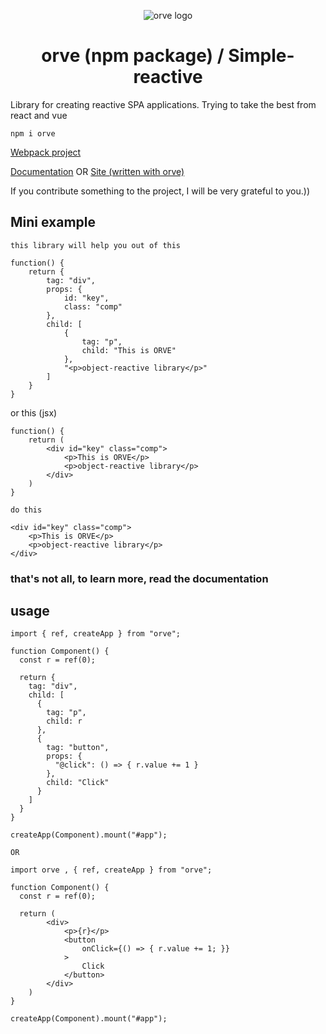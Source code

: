 <p align="center"><img src="https://i.ibb.co/5cYvr0k/logo.png" alt="orve logo"></p>
<h1 align="center">orve (npm package) / Simple-reactive</h1>

Library for creating reactive SPA applications. Trying to take the best from react and vue

```
npm i orve
```

<a target="_blank" href="https://github.com/Destrokhen-main/simple-reactive-cli" target="_blank">Webpack project</a>

<a target="_blank" href="https://github.com/Destrokhen-main/orve-doc" target="_blank">Documentation</a> OR <a href="https://destrokhen-main.github.io" target="_blank">Site (written with orve)</a>

If you contribute something to the project, I will be very grateful to you.))

## Mini example

`this library will help you out of this`

```
function() {
    return {
        tag: "div",
        props: {
            id: "key",
            class: "comp"
        },
        child: [
            {
                tag: "p",
                child: "This is ORVE"
            },
            "<p>object-reactive library</p>"
        ]
    }
}
```

or this (jsx)
```
function() {
    return (
        <div id="key" class="comp">
            <p>This is ORVE</p>
            <p>object-reactive library</p>
        </div>
    )
}
```

`do this`

```
<div id="key" class="comp">
    <p>This is ORVE</p>
    <p>object-reactive library</p>
</div>
```

### that's not all, to learn more, read the documentation



## usage

```
import { ref, createApp } from "orve";

function Component() {
  const r = ref(0);

  return {
    tag: "div",
    child: [
      {
        tag: "p",
        child: r
      },
      {
        tag: "button",
        props: {
          "@click": () => { r.value += 1 }
        },
        child: "Click"
      }
    ]
  }
}

createApp(Component).mount("#app");
```

`OR`

```
import orve , { ref, createApp } from "orve";

function Component() {
  const r = ref(0);

  return (
        <div>
            <p>{r}</p>
            <button
                onClick={() => { r.value += 1; }}
            >
                Click
            </button>
        </div>
    )
}

createApp(Component).mount("#app");
```
